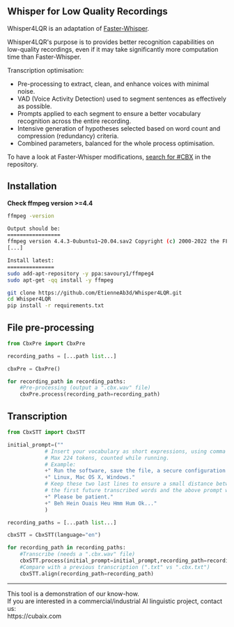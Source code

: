 ## Whisper for Low Quality Recordings

Whisper4LQR is an adaptation of [Faster-Whisper](https://github.com/SYSTRAN/faster-whisper).

Whisper4LQR's purpose is to provides better recognition capabilities on low-quality recordings, even if it may take significantly more computation time than Faster-Whisper.

Transcription optimisation:
- Pre-processing to extract, clean, and enhance voices with minimal noise.
- VAD (Voice Activity Detection) used to segment sentences as effectively as possible.
- Prompts applied to each segment to ensure a better vocabulary recognition across the entire recording.
- Intensive generation of hypotheses selected based on word count and compression (redundancy) criteria.
- Combined parameters, balanced for the whole process optimisation.

To have a look at Faster-Whisper modifications, [search for #CBX](https://github.com/search?q=repo%3AEtienneAb3d%2FWhisper4LQR%20%23CBX&type=code) in the repository.

## Installation

**Check ffmpeg version >=4.4**
```sh
ffmpeg -version

Output should be:
=================
ffmpeg version 4.4.3-0ubuntu1~20.04.sav2 Copyright (c) 2000-2022 the FFmpeg developers
[...]

Install latest:
===============
sudo add-apt-repository -y ppa:savoury1/ffmpeg4
sudo apt-get -qq install -y ffmpeg

```

```sh
git clone https://github.com/EtienneAb3d/Whisper4LQR.git
cd Whisper4LQR
pip install -r requirements.txt
```

## File pre-processing

```python
from CbxPre import CbxPre

recording_paths = [...path list...]

cbxPre = CbxPre()

for recording_path in recording_paths:
    #Pre-processing (output a ".cbx.wav" file)
    cbxPre.process(recording_path=recording_path)

```

## Transcription

```python
from CbxSTT import CbxSTT

initial_prompt=(""
            # Insert your vocabulary as short expressions, using comma and points.
            # Max 224 tokens, counted while running.
            # Example:
            +" Run the software, save the file, a secure configuration."
            +" Linux, Mac OS X, Windows."
            # Keep these two last lines to ensure a small distance between 
            # the first future transcribed words and the above prompt words
            +" Please be patient."
            +" Beh Hein Ouais Heu Hmm Hum Ok..."
            )

recording_paths = [...path list...]

cbxSTT = CbxSTT(language="en")

for recording_path in recording_paths:
    #Transcribe (needs a ".cbx.wav" file)
    cbxSTT.process(initial_prompt=initial_prompt,recording_path=recording_path)
    #Compare with a previous transcription (".txt" vs ".cbx.txt")
    cbxSTT.align(recording_path=recording_path)

```


<hr>
This tool is a demonstration of our know-how.<br/>
If you are interested in a commercial/industrial AI linguistic project, contact us:<br/>
https://cubaix.com

